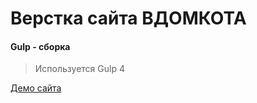 # Верстка сайта ВДОМКОТА

#### Gulp - сборка
> Используется Gulp 4

[Демо сайта](https://fascinating-ganache-8214cd.netlify.app/)

